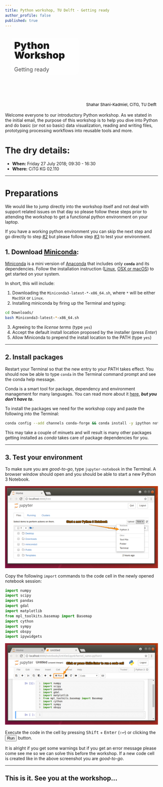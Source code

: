 ```yaml
---
title: Python workshop, TU Delft - Getting ready
author_profile: false
published: true
---
```


<div
    style='background-image: url("_banner_.jpg"); padding: 0px;
    background-size: cover; border-radius: 10px; height: 250px;
    background-position: 50% 50%'>
    <div
        style="float: left; margin: 20px; padding: 10px;
        background: rgba(255 , 255 , 255 , 0.8); width: 40%; height: 100px;
        border-radius: 10px">
        <div
            style="position: relative; top: 50%;
            transform: translatey(-50%)">
            <div
                style="font-size: xx-large; font-weight: 900;
                color: rgba(0 , 0 , 0 , 0.9);
                line-height: 100%">Python Workshop
            </div>
            <div
                style="font-size: large; padding-top: 20px;
                color: rgba(0 , 0 , 0 , 0.7)">Getting ready
            </div>
        </div>
    </div>
    <div style="float: right; font-size: small;
        position: relative; top: 90%; padding: 5px;
        background: rgba(255 , 255 , 255 , 0.6); border-top-left-radius: 10px;
        color: rgba(0 , 0 , 0 , 1)">Shahar Shani-Kadmiel, CiTG, TU Delft
    </div>
</div>

Welcome everyone to our introductory Python workshop. As we stated in the initial email, the purpose of this workshop is to help you dive into Python and do basic (or not so basic) data visualization, reading and writing files, prototyping processing workflows into reusable tools and more.

# The dry details:

- **When:** Friday 27 July 2018; 09:30 - 16:30
- **Where:** CiTG KG 02.110

---
# Preparations

We would like to jump directly into the workshop itself and not deal with support related issues on that day so please follow these steps prior to attending the workshop to get a functional python environment on your laptop.

If you have a working python environment you can skip the next step and go directly to step [#2](#2.-Install-packages) but please follow step [#3](#3.-Test-your-environment) to test your environment.

## 1. Download [Miniconda](https://conda.io/miniconda.html):

[Miniconda](https://conda.io/miniconda.html) is a mini version of [Anaconda](https://www.anaconda.com/) that includes only **`conda`** and its dependencies. Follow the installation instruction ([Linux](https://conda.io/docs/user-guide/install/linux.html#installing-on-linux), [OSX or macOS](https://conda.io/docs/user-guide/install/macos.html#installing-on-macos)) to get started on your system.

In short, this will include:

1. Downloading the `Miniconda3-latest-*-x86_64.sh`, where `*` will be either `MacOSX` or `Linux`.
2. Installing miniconda by firing up the Terminal and typing:
```bash
cd Downloads/
bash Miniconda3-latest-*-x86_64.sh
```
3. Agreeing to the *license terms* (type `yes`)
4. Accept the default install location proposed by the installer (press *Enter*)
5. Allow Miniconda to prepend the install location to the PATH (type `yes`)

---
## 2. Install packages

Restart your Terminal so that the new entry to your PATH takes effect. You should now be able to type `conda` in the Terminal command prompt and see the conda help message.

Conda is a smart tool for package, dependency and environment management for many languages. You can read more about it [here](https://conda.io/docs/index.html), ***but you don't have to***.

To install the packages we need for the workshop copy and paste the following into the Terminal:

```bash
conda config --add channels conda-forge && conda install -y ipython notebook ipywidgets numpy scipy pandas gdal matplotlib basemap basemap-data-hires cython sympy obspy
```

This may take a couple of minuets and will result is many other packages getting installed as *conda* takes care of package dependencies for you.

---
## 3. Test your environment

To make sure you are *good-to-go*, type `jupyter-notebook` in the Terminal. A browser window should open and you should be able to start a new Python 3 Notebook.

![jupyter-notebook](images/jupyter-notebook.png)

Copy the following `import` commands to the code cell in the newly opened notebook session:

```python
import numpy
import scipy
import pandas
import gdal
import matplotlib
from mpl_toolkits.basemap import Basemap
import cython
import sympy
import obspy
import ipywidgets
```

![testing_imports](images/testing_imports.png)

Execute the code in the cell by pressing <kbd>Shift</kbd> + <kbd>Enter</kbd> (<kbd>⇧↩</kbd>) or clicking the <button class="btn btn-default" title="Run" style="padding: 1px 5px"><i class="fa-step-forward fa"></i><span class="toolbar-btn-label">Run</span></button> button.

It is alright if you get some warnings but if you get an error message please come see me so we can solve this before the workshop. If a new code cell is created like in the above screenshot you are *good-to-go*.

---
## This is it. See you at the workshop...
